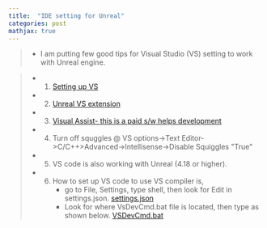 ```yaml
---
title:  "IDE setting for Unreal"
categories: post
mathjax: true
---
```

>- I am putting few good tips for Visual Studio (VS) setting to work with Unreal engine. 

   >  - 1. [Setting up VS](https://docs.unrealengine.com/en-US/Programming/Development/VisualStudioSetup/index.html)
   >
   >  - 2. [Unreal VS extension](https://docs.unrealengine.com/en-US/Programming/Development/VisualStudioSetup/UnrealVS/index.html)
   >
   >  - 3. [Visual Assist- this is a paid s/w helps development](https://www.wholetomato.com/)
   >
   >  - 4. Turn off squggles @ VS options->Text Editor->C/C++>Advanced->Intellisense->Disable Squiggles "True"
   >
   >  - 5. VS code is also working with Unreal (4.18 or higher). 
   >
   >  - 6. How to set up VS code to use VS compiler is, 
   >       - go to File, Settings, type shell, then look for Edit in settings.json. 
   [settings.json](https://github.com/SeokLeeUS/seokleeus.github.io/raw/master/_images/_VS/settings_VS_Code.png)
   >       - Look for where VsDevCmd.bat file is located, then type as shown below. 
   [VSDevCmd.bat](https://github.com/SeokLeeUS/seokleeus.github.io/raw/master/_images/_VS/VSDevCmd.png)
   
   
   
